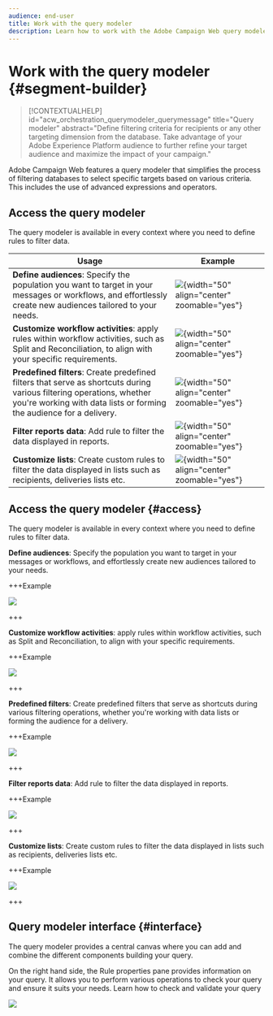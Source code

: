 ```yaml
---
audience: end-user
title: Work with the query modeler
description: Learn how to work with the Adobe Campaign Web query modeler.
---
```

# Work with the query modeler {#segment-builder}


>[!CONTEXTUALHELP]
>id="acw_orchestration_querymodeler_querymessage"
>title="Query modeler"
>abstract="Define filtering criteria for recipients or any other targeting dimension from the database. Take advantage of your Adobe Experience Platform audience to further refine your target audience and maximize the impact of your campaign."

Adobe Campaign Web features a query modeler that simplifies the process of filtering databases to select specific targets based on various criteria. This includes the use of advanced expressions and operators. 

## Access the query modeler

The query modeler is available in every context where you need to define rules to filter data.

|Usage|Example|
|  ---  |  ---  |
|**Define audiences**: Specify the population you want to target in your messages or workflows, and effortlessly create new audiences tailored to your needs. <!--(LINK TBD)-->|![](assets/access-audience.png){width="50" align="center" zoomable="yes"}|
|**Customize workflow activities**: apply rules within workflow activities, such as Split and Reconciliation, to align with your specific requirements.|![](assets/access-workflow.png){width="50" align="center" zoomable="yes"}|
|**Predefined filters**: Create predefined filters that serve as shortcuts during various filtering operations, whether you're working with data lists or forming the audience for a delivery.|![](assets/access-predefined-filter.png){width="50" align="center" zoomable="yes"}|
|**Filter reports data**: Add rule to filter the data displayed in reports.|![](assets/access-reports.png){width="50" align="center" zoomable="yes"}|
|**Customize lists**: Create custom rules to filter the data displayed in lists such as recipients, deliveries lists etc.|![](assets/access-lists.png){width="50" align="center" zoomable="yes"}|

## Access the query modeler {#access}

The query modeler is available in every context where you need to define rules to filter data.

**Define audiences**: Specify the population you want to target in your messages or workflows, and effortlessly create new audiences tailored to your needs. <!--(LINK TBD)-->

+++Example

![](assets/access-audience.png)

+++

**Customize workflow activities**: apply rules within workflow activities, such as Split and Reconciliation, to align with your specific requirements. <!--(LINK TBD)-->

+++Example

![](assets/access-workflow.png)

+++

<!--**Dynamize content**: make your content dynamic by creating conditions that define which content should be displayed to different recipients, ensuring personalized and relevant messaging.

+++Example

![](assets/access-audience.png)

 +++
-->

**Predefined filters**: Create predefined filters that serve as shortcuts during various filtering operations, whether you're working with data lists or forming the audience for a delivery. <!--(LINK TBD)-->

+++Example

![](assets/access-predefined-filter.png)

+++

**Filter reports data**: Add rule to filter the data displayed in reports. <!--(LINK TBD)-->

+++Example

![](assets/access-reports.png)

+++

**Customize lists**: Create custom rules to filter the data displayed in lists such as recipients, deliveries lists etc. <!--(LINK TBD)-->

+++Example

![](assets/access-lists.png)

+++

## Query modeler interface {#interface}

The query modeler provides a central canvas where you can add and combine the different components building your query.

On the right hand side, the Rule properties pane provides information on your query. It allows you to perform various operations to check your query and ensure it suits your needs. Learn how to check and validate your query

![](assets/query-interface.png)
